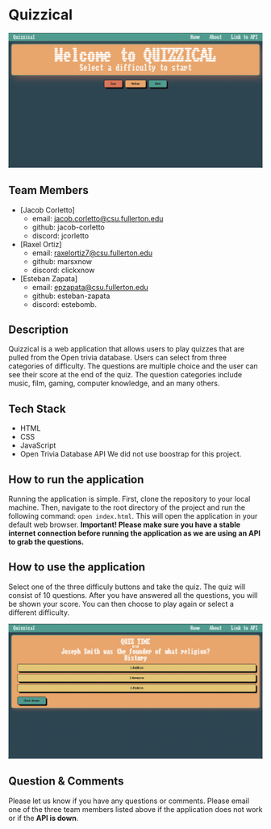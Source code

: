 # Quizzical

![Demo img1](screenshots/06effa6d32c1a44a41881f0bf425efa9.png)

## Team Members

- [Jacob Corletto]
  - email: jacob.corletto@csu.fullerton.edu
  - github: jacob-corletto
  - discord: jcorletto
- [Raxel Ortiz]
  - email: raxelortiz7@csu.fullerton.edu
  - github: marsxnow
  - discord: clickxnow
- [Esteban Zapata]
  - email: epzapata@csu.fullerton.edu
  - github: esteban-zapata
  - discord: estebomb.

## Description

Quizzical is a web application that allows users to play quizzes that are pulled
from the Open trivia database. Users can select from three categories of difficulty. The questions are multiple choice and the user can see their score at the end of the quiz. The question categories include music, film, gaming, computer knowledge, and an many others.

## Tech Stack

- HTML
- CSS
- JavaScript
- Open Trivia Database API
  We did not use boostrap for this project.

## How to run the application

Running the application is simple. First, clone the repository to your local machine. Then, navigate to the root directory of the project and run the following command: `open index.html`. This will open the application in your default web browser. **Important! Please make sure you have a stable internet connection before running the application as we are using an API to grab the questions.**

## How to use the application

Select one of the three difficuly buttons and take the quiz. The quiz will consist of 10 questions. After you have answered all the questions, you will be shown your score. You can then choose to play again or select a different difficulty.

![Demo img2](screenshots/7996536f9e455dcb416cae38d14787c5.png)

## Question & Comments

Please let us know if you have any questions or comments. Please email one of the three team members listed above if the application does not work or if the **API is down**.
